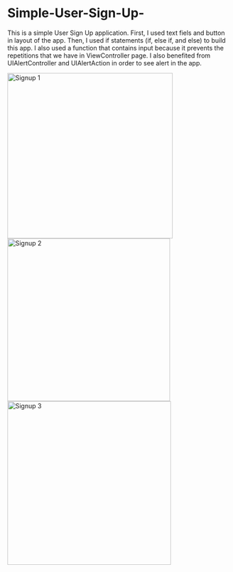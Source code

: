 # Simple-User-Sign-Up-
This is a simple User Sign Up application. First, I used text fiels and button in layout of the app. Then, I used if statements (if, else if, and else) to build this app. I also used a function that contains input because it prevents the repetitions that we have in ViewController page. I also benefited from UIAlertController and UIAlertAction in order to see alert in the app.

<img width="372" alt="Signup 1" src="https://user-images.githubusercontent.com/92036779/184404247-918c8267-063f-47b4-8780-93a2be368342.png">
<img width="366" alt="Signup 2" src="https://user-images.githubusercontent.com/92036779/184404269-08997629-5f4c-4dcb-8fff-8476e2a3ce00.png">
<img width="368" alt="Signup 3" src="https://user-images.githubusercontent.com/92036779/184404289-8abceb98-0c3b-40c9-8671-7dba95264825.png">
